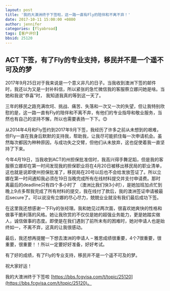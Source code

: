 ```yaml
---
layout: post
title: '我的大澳洲终于下签啦，这一路一直有Fly的陪伴和不离不弃！'
date: 2017-10-11 15:00:00 +0800
author: jennifer 
categories: [flyabroad]
tags: [客户评价]
bbsid: 25120
---
```


## ACT 下签，有了Fly的专业支持，移民并不是一个遥不可及的梦

2017年9月25日对于我来说是一个意义非凡的日子。当我收到澳洲下签的邮件时，我还以为又是一封补料信，所以紧张的急忙微信我的客服蔡立娜问她是啥。当她和我说“恭喜”时， 我知道我真的等到这一天了。

三年的移民之路充满坎坷、挑战、痛苦、失落和一次又一次的失望，但让我特别欣慰的是，这一路一直有Fly的陪伴和不离不弃，有他们的专业指导和敬业服务，当然也有自己的坚持不懈，所以也需要表扬一下下。:blush:

从2014年4月和Fly签约到2017年9月下签，我经历了许多之前从未想到的艰难，但Fly一直在我身后默默的支持我，帮助我，让我尽可能抓住每一次申请机会。虽然每次都因为种种原因，与成功失之交臂，但他们从未放弃，这也促使着我一直坚持了下来。

今年4月19日，当我收到ACT的州担保批准信时，我高兴得手舞足蹈，但是我的客服蔡立娜却在第一时间发现我的担保职业将在4月20日被移出移民局的职业清单，这也就是说即使州担保批准了，移民局在20号以后也不会给发放签证了。所以立娜在第一时间通知我必须在19日当晚完成所有在线材料提交并支付申请费。那时离最后的deadline只有四个多小时了 （澳洲比我们快3小时），是她加班加点忙到晚上9点多帮我完成了所有材料的提交，我在线付了款后，我的澳洲签证申请被最后secure了。可以说没有立娜的尽心尽力，兢兢业业就没有我们最后成功下签。

在这里我还想感谢一下Fly的张经理。我和她见过两次面，很喜欢她爽快的性格和做事干脆利落的风格。她让我欣赏的不仅仅是她的超强业务能力，更是她踏实做人，诚信做事的态度。即使是在我们遇到了前所未有的困难时，她对申请人也是始终如一，不离不弃，这真的让我很感动。

最后，我还想再提醒一下想去澳洲的申请人 – 雅思成绩很重要，4个7很重要，很重要，很重要！！所以一定要好好准备，好好考试。

有了好的成绩，有了Fly的专业支持，移民并不是一个遥不可及的梦。

祝大家好运！

我的大澳洲终于下签啦 [https://bbs.fcgvisa.com/t/topic/25120](https://bbs.fcgvisa.com/t/topic/25120)。